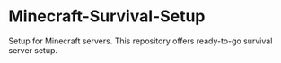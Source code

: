 # Minecraft-Survival-Setup
Setup for Minecraft servers. This repository offers ready-to-go survival server setup.
